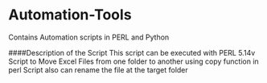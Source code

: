 # Automation-Tools
Contains Automation scripts in PERL and Python

####Description of the Script 
This script can be executed with PERL 5.14v
Script to Move Excel Files from one folder to another using copy function in perl
Script also can rename the file at the target folder 



